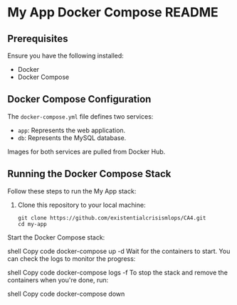 # My App Docker Compose README

## Prerequisites
Ensure you have the following installed:
- Docker
- Docker Compose

## Docker Compose Configuration
The `docker-compose.yml` file defines two services:
- `app`: Represents the web application.
- `db`: Represents the MySQL database.

Images for both services are pulled from Docker Hub.

## Running the Docker Compose Stack

Follow these steps to run the My App stack:

1. Clone this repository to your local machine:
   
   ```shell
   git clone https://github.com/existentialcrisismlops/CA4.git
   cd my-app
Start the Docker Compose stack:

shell
Copy code
docker-compose up -d
Wait for the containers to start. You can check the logs to monitor the progress:

shell
Copy code
docker-compose logs -f
To stop the stack and remove the containers when you're done, run:

shell
Copy code
docker-compose down
